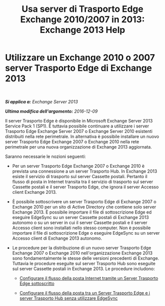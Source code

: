 ﻿---
title: 'Usa server di Trasporto Edge Exchange 2010/2007 in 2013: Exchange 2013 Help'
TOCTitle: Utilizzare un Exchange 2010 o 2007 server Trasporto Edge di Exchange 2013
ms:assetid: ce99b4bd-868c-4767-9009-e22c17ac0ac7
ms:mtpsurl: https://technet.microsoft.com/it-it/library/JJ150569(v=EXCHG.150)
ms:contentKeyID: 50481698
ms.date: 05/22/2018
mtps_version: v=EXCHG.150
ms.translationtype: MT
---

# Utilizzare un Exchange 2010 o 2007 server Trasporto Edge di Exchange 2013

 

_**Si applica a:** Exchange Server 2013_

_**Ultima modifica dell'argomento:** 2016-12-09_

Il server Trasporto Edge è disponibile in Microsoft Exchange Server 2013 Service Pack 1 (SP1). È tuttavia possibile continuare a utilizzare i server Trasporto Edge Exchange Server 2007 o Exchange Server 2010 esistenti distribuiti nella rete perimetrale. In alternativa è possibile installare un nuovo server Trasporto Edge Exchange 2007 o Exchange 2010 nella rete perimetrale per una nuova organizzazione di Exchange 2013 aggiornata.

Saranno necessarie le nozioni seguenti:

  - Per un server Trasporto Edge Exchange 2007 o Exchange 2010 è prevista una connessione a un server Trasporto Hub. In Exchange 2013 esiste il servizio di trasporto sul server Cassette postali. Pertanto il flusso di posta in Internet transita tra il servizio di trasporto sul server Cassette postali e il server Trasporto Edge, che ignora il server Accesso client Exchange 2013.

  - È possibile sottoscrivere un server Trasporto Edge di Exchange 2007 o Exchange 2010 per un sito di Active Directory che contiene solo server Exchange 2013. È possibile importare il file di sottoscrizione Edge ed eseguire EdgeSync su un server Cassette postali di Exchange 2013 autonomo o su un server in cui il server Cassette postali e il server Accesso client sono installati nello stesso computer. Non è possibile importare il file di sottoscrizione Edge o eseguire EdgeSync su un server Accesso client di Exchange 2013 autonomo.

  - Le procedure per la distribuzione di un nuovo server Trasporto Edge Exchange 2007 o Exchange 2010 nell'organizzazione Exchange 2013 sono fondamentalmente le stesse delle versioni precedenti di Exchange. Tuttavia le procedure eseguite sul server Trasporto Hub sono eseguite sul server Cassette postali in Exchange 2013. Le procedure includono:
    
      - [Configurare il flusso della posta Internet tramite un Server Trasporto Edge sottoscritto](https://go.microsoft.com/fwlink/p/?linkid=275859)
    
      - [Configurare il flusso della posta tra un Server Trasporto Edge e i server Trasporto Hub senza utilizzare EdgeSync](https://go.microsoft.com/fwlink/p/?linkid=276661)

